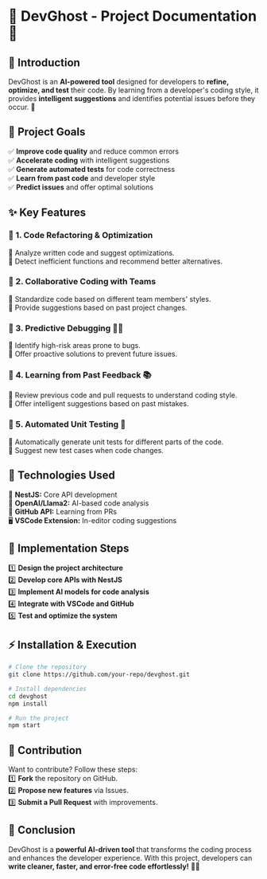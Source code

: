 # 🚀 DevGhost - Project Documentation 👻

## 🧐 Introduction

DevGhost is an **AI-powered tool** designed for developers to **refine, optimize, and test** their code. By learning from a developer's coding style, it provides **intelligent suggestions** and identifies potential issues before they occur. 🎯

## 🎯 Project Goals

✅ **Improve code quality** and reduce common errors  
✅ **Accelerate coding** with intelligent suggestions  
✅ **Generate automated tests** for code correctness  
✅ **Learn from past code** and developer style  
✅ **Predict issues** and offer optimal solutions

## ✨ Key Features

### 🔹 1. Code Refactoring & Optimization

🔹 Analyze written code and suggest optimizations.  
🔹 Detect inefficient functions and recommend better alternatives.

### 🔹 2. Collaborative Coding with Teams

🔹 Standardize code based on different team members' styles.  
🔹 Provide suggestions based on past project changes.

### 🔹 3. Predictive Debugging 🕵️‍♂️

🔹 Identify high-risk areas prone to bugs.  
🔹 Offer proactive solutions to prevent future issues.

### 🔹 4. Learning from Past Feedback 📚

🔹 Review previous code and pull requests to understand coding style.  
🔹 Offer intelligent suggestions based on past mistakes.

### 🔹 5. Automated Unit Testing 🧪

🔹 Automatically generate unit tests for different parts of the code.  
🔹 Suggest new test cases when code changes.

## 🔧 Technologies Used

🚀 **NestJS:** Core API development  
🤖 **OpenAI/Llama2:** AI-based code analysis  
🔗 **GitHub API:** Learning from PRs  
🖥 **VSCode Extension:** In-editor coding suggestions

## 🚀 Implementation Steps

1️⃣ **Design the project architecture**  
2️⃣ **Develop core APIs with NestJS**  
3️⃣ **Implement AI models for code analysis**  
4️⃣ **Integrate with VSCode and GitHub**  
5️⃣ **Test and optimize the system**

## ⚡ Installation & Execution

```bash
# Clone the repository
git clone https://github.com/your-repo/devghost.git

# Install dependencies
cd devghost
npm install

# Run the project
npm start
```

## 🤝 Contribution

Want to contribute? Follow these steps:  
1️⃣ **Fork** the repository on GitHub.  
2️⃣ **Propose new features** via Issues.  
3️⃣ **Submit a Pull Request** with improvements.

## 🎉 Conclusion

DevGhost is a **powerful AI-driven tool** that transforms the coding process and enhances the developer experience. With this project, developers can **write cleaner, faster, and error-free code effortlessly!** 🚀🔥
